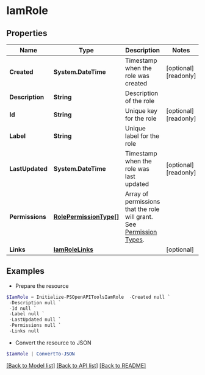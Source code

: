 # IamRole
## Properties

Name | Type | Description | Notes
------------ | ------------- | ------------- | -------------
**Created** | **System.DateTime** | Timestamp when the role was created | [optional] [readonly] 
**Description** | **String** | Description of the role | 
**Id** | **String** | Unique key for the role | [optional] [readonly] 
**Label** | **String** | Unique label for the role | 
**LastUpdated** | **System.DateTime** | Timestamp when the role was last updated | [optional] [readonly] 
**Permissions** | [**RolePermissionType[]**](RolePermissionType.md) | Array of permissions that the role will grant. See [Permission Types](https://developer.okta.com/docs/concepts/role-assignment/#permission-types). | 
**Links** | [**IamRoleLinks**](IamRoleLinks.md) |  | [optional] 

## Examples

- Prepare the resource
```powershell
$IamRole = Initialize-PSOpenAPIToolsIamRole  -Created null `
 -Description null `
 -Id null `
 -Label null `
 -LastUpdated null `
 -Permissions null `
 -Links null
```

- Convert the resource to JSON
```powershell
$IamRole | ConvertTo-JSON
```

[[Back to Model list]](../README.md#documentation-for-models) [[Back to API list]](../README.md#documentation-for-api-endpoints) [[Back to README]](../README.md)

